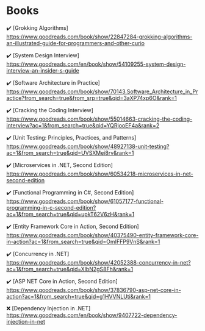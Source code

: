 # Books

:heavy_check_mark: [Grokking Algorithms] \
https://www.goodreads.com/book/show/22847284-grokking-algorithms-an-illustrated-guide-for-programmers-and-other-curio

:heavy_check_mark: [System Design Interview] \
https://www.goodreads.com/en/book/show/54109255-system-design-interview-an-insider-s-guide

:heavy_check_mark: [Software Architecture in Practice] \
https://www.goodreads.com/book/show/70143.Software_Architecture_in_Practice?from_search=true&from_srp=true&qid=3aXP74xp6O&rank=1

:heavy_check_mark: [Cracking the Coding Interview] \
https://www.goodreads.com/book/show/55014663-cracking-the-coding-interview?ac=1&from_search=true&qid=YQRjooEF4a&rank=2

:heavy_check_mark: [Unit Testing: Principles, Practices, and Patterns] \
https://www.goodreads.com/book/show/48927138-unit-testing?ac=1&from_search=true&qid=UVSXMei8rv&rank=1

:heavy_check_mark: [Microservices in .NET, Second Edition] \
https://www.goodreads.com/book/show/60534218-microservices-in-net-second-edition

:heavy_check_mark: [Functional Programming in C#, Second Edition] \
https://www.goodreads.com/book/show/61057177-functional-programming-in-c-second-edition?ac=1&from_search=true&qid=upkT62V6zH&rank=1

:heavy_check_mark: [Entity Framework Core in Action, Second Edition] \
https://www.goodreads.com/book/show/40375490-entity-framework-core-in-action?ac=1&from_search=true&qid=OmIFFP9VnS&rank=1

:heavy_check_mark: [Concurrency in .NET] \
https://www.goodreads.com/book/show/42052388-concurrency-in-net?ac=1&from_search=true&qid=XlbN2gS8Fh&rank=1

:heavy_check_mark: [ASP NET Core in Action, Second Edition] \
https://www.goodreads.com/book/show/37836790-asp-net-core-in-action?ac=1&from_search=true&qid=g1HVVNLUti&rank=1

:x: [Dependency Injection in .NET] \
https://www.goodreads.com/en/book/show/9407722-dependency-injection-in-net
